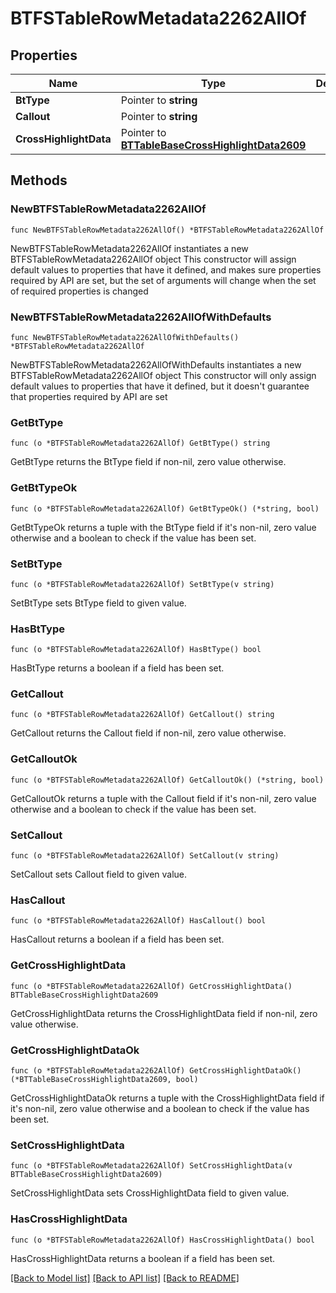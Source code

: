 # BTFSTableRowMetadata2262AllOf

## Properties

Name | Type | Description | Notes
------------ | ------------- | ------------- | -------------
**BtType** | Pointer to **string** |  | [optional] 
**Callout** | Pointer to **string** |  | [optional] 
**CrossHighlightData** | Pointer to [**BTTableBaseCrossHighlightData2609**](BTTableBaseCrossHighlightData-2609.md) |  | [optional] 

## Methods

### NewBTFSTableRowMetadata2262AllOf

`func NewBTFSTableRowMetadata2262AllOf() *BTFSTableRowMetadata2262AllOf`

NewBTFSTableRowMetadata2262AllOf instantiates a new BTFSTableRowMetadata2262AllOf object
This constructor will assign default values to properties that have it defined,
and makes sure properties required by API are set, but the set of arguments
will change when the set of required properties is changed

### NewBTFSTableRowMetadata2262AllOfWithDefaults

`func NewBTFSTableRowMetadata2262AllOfWithDefaults() *BTFSTableRowMetadata2262AllOf`

NewBTFSTableRowMetadata2262AllOfWithDefaults instantiates a new BTFSTableRowMetadata2262AllOf object
This constructor will only assign default values to properties that have it defined,
but it doesn't guarantee that properties required by API are set

### GetBtType

`func (o *BTFSTableRowMetadata2262AllOf) GetBtType() string`

GetBtType returns the BtType field if non-nil, zero value otherwise.

### GetBtTypeOk

`func (o *BTFSTableRowMetadata2262AllOf) GetBtTypeOk() (*string, bool)`

GetBtTypeOk returns a tuple with the BtType field if it's non-nil, zero value otherwise
and a boolean to check if the value has been set.

### SetBtType

`func (o *BTFSTableRowMetadata2262AllOf) SetBtType(v string)`

SetBtType sets BtType field to given value.

### HasBtType

`func (o *BTFSTableRowMetadata2262AllOf) HasBtType() bool`

HasBtType returns a boolean if a field has been set.

### GetCallout

`func (o *BTFSTableRowMetadata2262AllOf) GetCallout() string`

GetCallout returns the Callout field if non-nil, zero value otherwise.

### GetCalloutOk

`func (o *BTFSTableRowMetadata2262AllOf) GetCalloutOk() (*string, bool)`

GetCalloutOk returns a tuple with the Callout field if it's non-nil, zero value otherwise
and a boolean to check if the value has been set.

### SetCallout

`func (o *BTFSTableRowMetadata2262AllOf) SetCallout(v string)`

SetCallout sets Callout field to given value.

### HasCallout

`func (o *BTFSTableRowMetadata2262AllOf) HasCallout() bool`

HasCallout returns a boolean if a field has been set.

### GetCrossHighlightData

`func (o *BTFSTableRowMetadata2262AllOf) GetCrossHighlightData() BTTableBaseCrossHighlightData2609`

GetCrossHighlightData returns the CrossHighlightData field if non-nil, zero value otherwise.

### GetCrossHighlightDataOk

`func (o *BTFSTableRowMetadata2262AllOf) GetCrossHighlightDataOk() (*BTTableBaseCrossHighlightData2609, bool)`

GetCrossHighlightDataOk returns a tuple with the CrossHighlightData field if it's non-nil, zero value otherwise
and a boolean to check if the value has been set.

### SetCrossHighlightData

`func (o *BTFSTableRowMetadata2262AllOf) SetCrossHighlightData(v BTTableBaseCrossHighlightData2609)`

SetCrossHighlightData sets CrossHighlightData field to given value.

### HasCrossHighlightData

`func (o *BTFSTableRowMetadata2262AllOf) HasCrossHighlightData() bool`

HasCrossHighlightData returns a boolean if a field has been set.


[[Back to Model list]](../README.md#documentation-for-models) [[Back to API list]](../README.md#documentation-for-api-endpoints) [[Back to README]](../README.md)


